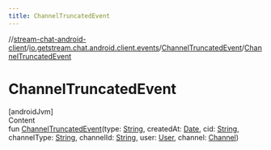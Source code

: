 ```yaml
---
title: ChannelTruncatedEvent
---
```

//[stream-chat-android-client](../../../index.md)/[io.getstream.chat.android.client.events](../index.md)/[ChannelTruncatedEvent](index.md)/[ChannelTruncatedEvent](ChannelTruncatedEvent.md)



# ChannelTruncatedEvent  
[androidJvm]  
Content  
fun [ChannelTruncatedEvent](ChannelTruncatedEvent.md)(type: [String](https://kotlinlang.org/api/latest/jvm/stdlib/kotlin/-string/index.html), createdAt: [Date](https://developer.android.com/reference/kotlin/java/util/Date.html), cid: [String](https://kotlinlang.org/api/latest/jvm/stdlib/kotlin/-string/index.html), channelType: [String](https://kotlinlang.org/api/latest/jvm/stdlib/kotlin/-string/index.html), channelId: [String](https://kotlinlang.org/api/latest/jvm/stdlib/kotlin/-string/index.html), user: [User](../../io.getstream.chat.android.client.models/User/index.md), channel: [Channel](../../io.getstream.chat.android.client.models/Channel/index.md))  



